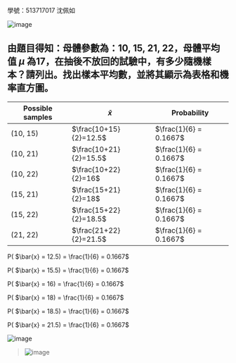 學號：513717017 沈佩如

![image](https://github.com/user-attachments/assets/694a03c9-6c06-4eb1-aa87-ec6ad042a70d)

## 由題目得知：母體參數為：10, 15, 21, 22，母體平均值 $\mu$ 為17，在抽後不放回的試驗中，有多少隨機樣本？請列出。找出樣本平均數，並將其顯示為表格和機率直方圖。
>
 | Possible samples |      $\bar{x}$      |       Probability        | 
 | ---------------- | ------------------- | ------------------------ |
 | (10, 15)         | $\frac{10+15}{2}=12.5$   | $\frac{1}{6} = 0.1667$  | 
 | (10, 21)         | $\frac{10+21}{2}=15.5$ | $\frac{1}{6} = 0.1667$  | 
 | (10, 22)         | $\frac{10+22}{2}=16$ | $\frac{1}{6} = 0.1667$  | 
 | (15, 21)         | $\frac{15+21}{2}=18$   | $\frac{1}{6} = 0.1667$  | 
 | (15, 22)         | $\frac{15+22}{2}=18.5$ | $\frac{1}{6} = 0.1667$  | 
 | (21, 22)         | $\frac{21+22}{2}=21.5$   | $\frac{1}{6} = 0.1667$  |

P( $\bar{x} = 12.5) = \frac{1}{6} = 0.1667$   

P( $\bar{x} = 15.5) = \frac{1}{6} = 0.1667$

P( $\bar{x} = 16) = \frac{1}{6} = 0.1667$

P( $\bar{x} = 18) = \frac{1}{6} = 0.1667$

P( $\bar{x} = 18.5) = \frac{1}{6} = 0.1667$

P( $\bar{x} = 21.5) = \frac{1}{6} = 0.1667$

![image](https://github.com/user-attachments/assets/8a9eb7d0-6320-4c64-99b7-df903ee1a3a5)

>![image](https://github.com/user-attachments/assets/10099786-c187-46be-a85a-3bcd4b8d8631)
